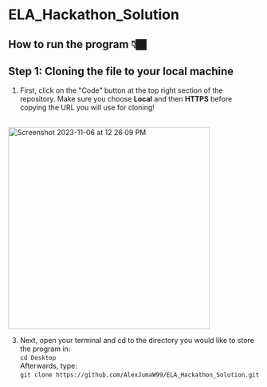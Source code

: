 # ELA_Hackathon_Solution
## How to run the program 👇🏿

## Step 1: Cloning the file to your local machine
1. First, click on the "Code" button at the top right section of the repository.
Make sure you choose **Local** and then **HTTPS** before copying the URL you will use for cloning!

<br>
<img width="404" alt="Screenshot 2023-11-06 at 12 26 09 PM" src="https://github.com/AlexJumaW99/ELA_Hackathon_Solution/assets/50864725/c463f36e-e569-4b90-8818-81b1bc60aa75">
<br>

3. Next, open your terminal and cd to the directory you would like to store the program in:<br>
```cd Desktop```<br>
Afterwards, type:<br>
```git clone https://github.com/AlexJumaW99/ELA_Hackathon_Solution.git```
